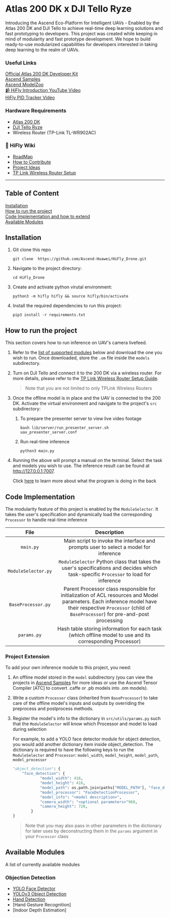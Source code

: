 # Atlas 200 DK x DJI Tello Ryze
Introducing the Ascend Eco-Platform for Intelligent UAVs - Enabled by the Atlas 200 DK and DJI Tello to achieve real-time deep learning solutions and fast prototyping to developers.
This project was created while keeping in mind of modularity and fast prototype development. We hope to build ready-to-use modularized capabilities for developers interested in taking deep learning to the realm of UAVs.

### Useful Links
[Official Atlas 200 DK Developer Kit](https://support.huaweicloud.com/intl/en-us/environment-deployment-Atlas200DK202/atlased_04_0029.html "Atlas 200 DK Upgrade")<br>
[Ascend Samples](https://gitee.com/ascend/samples) <br>
[Ascend ModelZoo](https://www.hiascend.com/en/software/modelzoo)<br>
[📹 HiFly Introduction YouTube Video](https://youtu.be/zZQy9RBLlEo)<br>
[HiFly PID Tracker Video](https://www.youtube.com/watch?v=Gix8SquAKGM&t=2s)<br>

### Hardware Requirements
- [Atlas 200 DK](https://e.huawei.com/ph/products/cloud-computing-dc/atlas/atlas-200)
- [DJI Tello Ryze](https://www.ryzerobotics.com/tello)
- Wireless Router (TP-Link TL-WR902AC)

### 📓 HiFly Wiki
- [RoadMap](https://github.com/Ascend-Huawei/HiFly_Drone/wiki/Roadmap)
- [How to Contribute](https://github.com/Ascend-Huawei/HiFly_Drone/wiki/How-to-Contribute)
- [Project Ideas](https://github.com/Ascend-Huawei/HiFly_Drone/wiki/Requested-Extensions)
- [TP Link Wireless Router Setup](https://github.com/Ascend-Huawei/HiFly_Drone/wiki/TP-Link-Wireless-Router-Setup)
<hr>

## Table of Content
[Installation](#installation)<br>
[How to run the project](#how-to-run-the-project)<br>
[Code Implementation and how to extend](#code-implementation)<br>
[Available Modules](#available-modules)

## Installation
1. Git clone this repo 

    `git clone  https://github.com/Ascend-Huawei/HiFly_Drone.git`

2. Navigate to the project directory: 

    `cd HiFly_Drone`

3. Create and activate python virutal environment: 

    `python3 -m hifly hifly && source hifly/bin/activate`

4. Install the required dependencies to run this project:

    `pip3 install -r requirements.txt`

## How to run the project
This section covers how to run inference on UAV's camera livefeed. 

1. Refer to the [list of supported modules](#available-modules) below and download the one you wish to run. Once downloaded, store the `.om` file inside the `models` subdirectory. 

2. Turn on DJI Tello and connect it to the 200 DK via a wireless router. For more details, please refer to the [TP Link Wireless Router Setup Guide](https://github.com/Ascend-Huawei/HiFly_Drone/wiki/TP-Link-Wireless-Router-Setup).
    >Note that you are not limited to only TPLink Wireless Routers 

3. Once the offline model is in place and the UAV is connected to the 200 DK. Activate the virtual environment and navigate to the project's `src` subdirectory:

    1. To prepare the presenter server to view live video footage

        `bash lib/server/run_presenter_server.sh uav_presenter_server.conf`
    
    2. Run real-time inference

        `python3 main.py`

4. Running the above will prompt a manual on the terminal. Select the task and models you wish to use. The inference result can be found at http://127.0.0.1:7007.

    Click [here](#code-implementation) to learn more about what the program is doing in the back


## Code Implementation

The modularity feature of this project is enabled by the `ModuleSelector`. It takes the user's specification and dynamically load the corresponding  `Processor`  to handle real-time inference    

|   File   |         Description           |
|:--------:|:-----------------------------:|
| `main.py`| Main script to invoke the interface and prompts user to select a model for inference      |
| `ModuleSelector.py`     | `ModuleSelector` Python class that takes the user's specifications and decides which task-specific `Processor` to load for inference |
| `BaseProcessor.py`      | Parent Processor class responsible for initialization of ACL resources and Model parameters. Each inference model have their respective `Processor` (child of `BaseProcessor`) for pre-and-post processing |
| `params.py`             | Hash table storing information for each task (which offline model to use and its corresponding Processor)  

### Project Extension
To add your own inference module to this project, you need:

1. An offline model stored in the `model` subdirectory (you can view the projects in [Ascend Samples](https://gitee.com/ascend/samples) for more ideas or use the Ascend Tensor Compiler [ATC] to convert .caffe or .pb models into .om models).

2. Write a custom `Processor` class (inherited from `BaseProcessor`) to take care of the offline model's inputs and outputs by overriding the preprocess and postprocess methods.

3. Register the model's info to the dictionary in `src/utils/params.py` such that the `ModuleSelector` will know which Processor and model to load during selection

    For example, to add a YOLO face detector module for object detection, you would add another dictionary item inside object_detection. The dictionary is required to have the following keys to run the `ModuleSelector` and `Processor`: `model_width`, `model_height`, `model_path`, `model_processor`
    ```python
    "object_detection": {
        "face_detection": {
                "model_width": 416,
                "model_height": 416,
                "model_path": os.path.join(paths["MODEL_PATH"], "face_detection.om"),
                "model_processor": "FaceDetectionProcessor",
                "model_info": "<model description>",
                "camera_width": "<optional parameters>"960,
                "camera_height": 720,
            }
    }
    ```
    > Note that you may also pass in other parameters in the dictionary for later uses by deconstructing them in the `params` argument in your `Processor` class

## Available Modules
A list of currently available modules
### Objection Detection
- [YOLO Face Detector](https://gitee.com/ascend/samples/tree/master/python/contrib/head_pose_picture) <br>
- [YOLOv3 Object Detection](https://gitee.com/ascend/samples/tree/master/python/level2_simple_inference/2_object_detection/YOLOV3_coco_detection_picture) <br>
- [Hand Detection](https://gitee.com/ascend/samples/tree/master/python/contrib/hand_detection_Gitee) <br>
- [Hand Gesture Recognition]
- [Indoor Depth Estimation]


